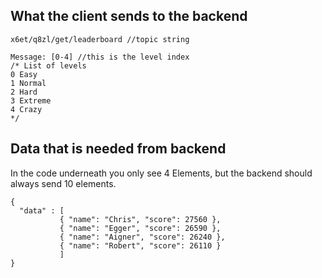 ## What the client sends to the backend
```
x6et/q8zl/get/leaderboard //topic string

Message: [0-4] //this is the level index
/* List of levels
0 Easy
1 Normal
2 Hard
3 Extreme
4 Crazy
*/
```



## Data that is needed from backend

In the code underneath you only see 4 Elements, but the backend should always send 10 elements.

```
{ 
  "data" : [ 
           { "name": "Chris", "score": 27560 },
           { "name": "Egger", "score": 26590 },
           { "name": "Aigner", "score": 26240 },
           { "name": "Robert", "score": 26110 }
           ]
}
           
```
